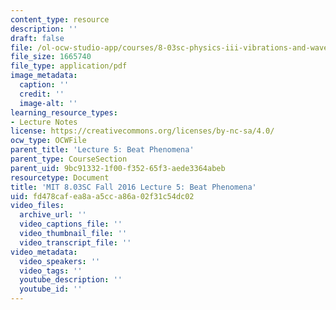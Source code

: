 ```yaml
---
content_type: resource
description: ''
draft: false
file: /ol-ocw-studio-app/courses/8-03sc-physics-iii-vibrations-and-waves-fall-2016/fd478cafea8aa5cca86a02f31c54dc02_MIT8_03SCF16_hw_Lec5.pdf
file_size: 1665740
file_type: application/pdf
image_metadata:
  caption: ''
  credit: ''
  image-alt: ''
learning_resource_types:
- Lecture Notes
license: https://creativecommons.org/licenses/by-nc-sa/4.0/
ocw_type: OCWFile
parent_title: 'Lecture 5: Beat Phenomena'
parent_type: CourseSection
parent_uid: 9bc91332-1f00-f352-65f3-aede3364abeb
resourcetype: Document
title: 'MIT 8.03SC Fall 2016 Lecture 5: Beat Phenomena'
uid: fd478caf-ea8a-a5cc-a86a-02f31c54dc02
video_files:
  archive_url: ''
  video_captions_file: ''
  video_thumbnail_file: ''
  video_transcript_file: ''
video_metadata:
  video_speakers: ''
  video_tags: ''
  youtube_description: ''
  youtube_id: ''
---
```

